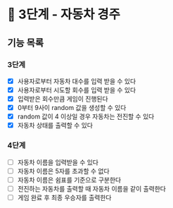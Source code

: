 # 🚀 3단계 - 자동차 경주

## 기능 목록
### 3단계
- [x]  사용자로부터 자동차 대수를 입력 받을 수 있다
- [x]  사용자로부터 시도할 회수를 입력 받을 수 있다
- [x]  입력받은 회수만큼 게임이 진행된다
- [x]  0부터 9사이 random 값을 생성할 수 있다
- [x]  random 값이 4 이상일 경우 자동차는 전진할 수 있다
- [x]  자동차 상태를 출력할 수 있다

### 4단계
- [ ]  자동차 이름을 입력받을 수 있다
- [ ]  자동차 이름은 5자를 초과할 수 없다
- [ ]  자동차 이름은 쉼표를 기준으로 구분한다
- [ ]  전진하는 자동차를 출력할 때 자동차 이름을 같이 출력한다
- [ ]  게임 완료 후 최종 우승자를 출력한다
